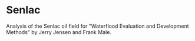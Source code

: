 # Senlac

Analysis of the Senlac oil field for "Waterflood Evaluation and Development
Methods" by Jerry Jensen and Frank Male.

